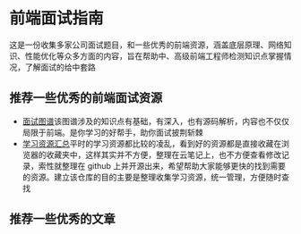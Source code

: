 # 前端面试指南
这是一份收集多家公司面试题目，和一些优秀的前端资源，涵盖底层原理、网络知识、性能优化等众多方面的内容，旨在帮助中、高级前端工程师检测知识点掌握情况，了解面试的给中套路

## 推荐一些优秀的前端面试资源
- [面试图谱](https://yuchengkai.cn/docs/zh/)该图谱涉及的知识点有基础，有深入，也有源码解析，内容也不仅仅局限于前端。是你学习的好帮手，助你面试披荆斩棘
- [学习资源汇总](https://github.com/webproblem/learning-article)平时的学习资源都比较的凌乱，看到好的资源都是直接收藏在浏览器的收藏夹中，这样其实并不方便，整理在云笔记上，也不方便查看修改记录，索性就整理在 github 上并开源出来，希望帮助大家能够更快的找到需要的资源。建立该仓库的目的主要是整理收集学习资源，统一管理，方便随时查找

## 推荐一些优秀的文章

